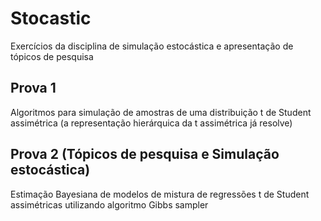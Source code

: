 # Stocastic
Exercícios da disciplina de simulação estocástica e apresentação de tópicos de pesquisa

## Prova 1
Algoritmos para simulação de amostras de uma distribuição t de Student assimétrica (a representação hierárquica da t assimétrica já resolve)

## Prova 2 (Tópicos de pesquisa e Simulação estocástica)
Estimação Bayesiana de modelos de mistura de regressões t de Student assimétricas utilizando algoritmo Gibbs sampler
